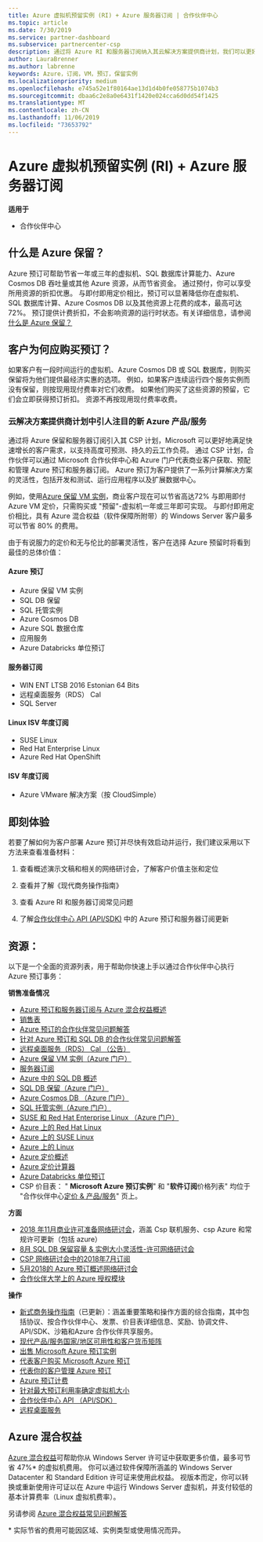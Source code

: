 ```yaml
---
title: Azure 虚拟机预留实例 (RI) + Azure 服务器订阅 | 合作伙伴中心
ms.topic: article
ms.date: 7/30/2019
ms.service: partner-dashboard
ms.subservice: partnercenter-csp
description: 通过将 Azure RI 和服务器订阅纳入其云解决方案提供商计划，我们可以更好地帮助合作伙伴满足客户对成本效益更高的解决方案的快速增长需求，从而为高度可预测的持久云工作负荷提供支持。 利用云解决方案提供商计划，合作伙伴能够通过 Microsoft 合作伙伴中心和 Azure 门户代表商业客户获取、预配和管理 Azure RI 和服务器订阅。
author: LauraBrenner
ms.author: labrenne
keywords: Azure，订阅，VM，预订，保留实例
ms.localizationpriority: medium
ms.openlocfilehash: e745a52e1f80164ae13d1d4b0fe058775b1074b3
ms.sourcegitcommit: dbaa6c2e8a0e6431f1420e024cca6d0dd54f1425
ms.translationtype: MT
ms.contentlocale: zh-CN
ms.lasthandoff: 11/06/2019
ms.locfileid: "73653792"
---
```

<!-- Mike Aasen wrote and owns this topic -->

# <a name="azure-reserved-vm-instances-ri--server-subscriptions-for-azure"></a>Azure 虚拟机预留实例 (RI) + Azure 服务器订阅

**适用于**

- 合作伙伴中心
 
## <a name="what-are-azure-reservations"></a>什么是 Azure 保留？

Azure 预订可帮助节省一年或三年的虚拟机、SQL 数据库计算能力、Azure Cosmos DB 吞吐量或其他 Azure 资源，从而节省资金。 通过预付，你可以享受所用资源的折扣优惠。 与即付即用定价相比，预订可以显著降低你在虚拟机、SQL 数据库计算、Azure Cosmos DB 以及其他资源上花费的成本，最高可达 72%。 预订提供计费折扣，不会影响资源的运行时状态。有关详细信息，请参阅[什么是 Azure 保留？](https://docs.microsoft.com/azure/billing/billing-save-compute-costs-reservations)

## <a name="why-should-customers-buy-a-reservation"></a>客户为何应购买预订？

如果客户有一段时间运行的虚拟机、Azure Cosmos DB 或 SQL 数据库，则购买保留将为他们提供最经济实惠的选项。 例如，如果客户连续运行四个服务实例而没有保留，则按现用现付费率对它们收费。 如果他们购买了这些资源的预留，它们会立即获得预订折扣。 资源不再按现用现付费率收费。

 
### <a name="compelling-new-azure-offer-in-csp"></a>云解决方案提供商计划中引人注目的新 Azure 产品/服务 

通过将 Azure 保留和服务器订阅引入其 CSP 计划，Microsoft 可以更好地满足快速增长的客户需求，以支持高度可预测、持久的云工作负荷。 通过 CSP 计划，合作伙伴可以通过 Microsoft 合作伙伴中心和 Azure 门户代表商业客户获取、预配和管理 Azure 预订和服务器订阅。 Azure 预订为客户提供了一系列计算解决方案的灵活性，包括开发和测试、运行应用程序以及扩展数据中心。 

例如，使用[Azure 保留 VM 实例](https://azure.microsoft.com/pricing/reserved-vm-instances/)，商业客户现在可以节省高达72% 与即用即付 Azure VM 定价，只需购买或 "预留"-虚拟机一年或三年即可实现。 与即付即用定价相比，具有 Azure 混合权益（软件保障所附带）的 Windows Server 客户最多可以节省 80% 的费用。 

由于有说服力的定价和无与伦比的部署灵活性，客户在选择 Azure 预留时将看到最佳的总体价值：

#### <a name="azure-reservations"></a>Azure 预订
-   Azure 保留 VM 实例
-   SQL DB 保留
-   SQL 托管实例
-   Azure Cosmos DB
-   Azure SQL 数据仓库
-   应用服务
-   Azure Databricks 单位预订

#### <a name="server-subscriptions"></a>服务器订阅
-   WIN ENT LTSB 2016 Estonian 64 Bits
-   远程桌面服务（RDS） Cal
-   SQL Server

#### <a name="linux-isv-annual-subscriptions"></a>Linux ISV 年度订阅
-   SUSE Linux
-   Red Hat Enterprise Linux
-   Azure Red Hat OpenShift

#### <a name="isv-annual-subscriptions"></a>ISV 年度订阅
-   Azure VMware 解决方案（按 CloudSimple）

## <a name="getting-started"></a>即刻体验

若要了解如何为客户部署 Azure 预订并尽快有效启动并运行，我们建议采用以下方法来查看准备材料：

1.  查看概述演示文稿和相关的网络研讨会，了解客户价值主张和定位

2.  查看并了解《现代商务操作指南》

5.  查看 Azure RI 和服务器订阅常见问题

6.  了解[合作伙伴中心 API (API/SDK)](https://docs.microsoft.com/partner-center/develop/purchase-azure-reserved-vm-instances) 中的 Azure 预订和服务器订阅更新

## <a name="resources"></a>资源： 

以下是一个全面的资源列表，用于帮助你快速上手以通过合作伙伴中心执行 Azure 预订事务： 

**销售准备情况**

- [Azure 预订和服务器订阅与 Azure 混合权益概述](https://assetsprod.microsoft.com/Azure-reservations-and-server-subscriptions-with-azure-hybrid-benefit.pptx)
- [销售表](https://assetsprod.microsoft.com/mpn/Azure-RI-Sales-Sheet-CSP.pdf)
- [Azure 预订的合作伙伴常见问题解答](https://assetsprod.microsoft.com/Partner-faq-for-azure-reservations.docx)
- [针对 Azure 预订和 SQL DB 的合作伙伴常见问题解答](https://assetsprod.microsoft.com/Partner-faq-for-azure-reservations-sql-db.docx)
- [远程桌面服务（RDS） Cal （公告）](https://cloudblogs.microsoft.com/windowsserver/2018/10/03/remote-desktop-services-2019-generally-available-with-windows-server-2019/)
- [Azure 保留 VM 实例（Azure 门户）](https://docs.microsoft.com/azure/virtual-machines/windows/prepay-reserved-vm-instances)
- [服务器订阅](https://docs.microsoft.com/partner-center/csp-software-subscriptions)
- [Azure 中的 SQL DB 概述](https://assetsprod.microsoft.com/Sql-db-in-azure-overview.pptx)
- [SQL DB 保留（Azure 门户）](https://docs.microsoft.com/azure/sql-database/sql-database-reserved-capacity)
- [Azure Cosmos DB （Azure 门户）](https://docs.microsoft.com/azure/cosmos-db/cosmos-db-reserved-capacity)
- [SQL 托管实例（Azure 门户）](https://docs.microsoft.com/azure/sql-database/sql-database-managed-instance)
- [SUSE 和 Red Hat Enterprise Linux （Azure 门户）](https://docs.microsoft.com/azure/virtual-machines/linux/prepay-suse-software-charges)
- [Azure 上的 Red Hat Linux](https://azure.com/redhat)
- [Azure 上的 SUSE Linux](https://azure.microsoft.com/overview/linux-on-azure/suse/)
- [Azure 上的 Linux](https://azure.microsoft.com/overview/linux-on-azure/)
- [Azure 定价概述](https://azure.microsoft.com/pricing/)
- [Azure 定价计算器](https://azure.microsoft.com/pricing/calculator)
- [Azure Databricks 单位预订](https://docs.microsoft.com/azure/billing/billing-prepay-databricks-reserved-capacity)
- CSP 价目表： " **Microsoft Azure 预订实例**" 和 "**软件订阅**价格列表" 均位于 "合作伙伴中心[定价 & 产品/服务](https://partner.microsoft.com/pcv/sales)" 页上。


**方面**

- [2018 年11月商业许可准备网络研讨会](https://na01.safelinks.protection.outlook.com/?url=https%3A%2F%2Fcommercial-licensing.eventbuilder.com%2F%3Flandingpageid%3DV0Bx6L&data=02%7C01%7Cv-oumaki%40microsoft.com%7C96e24687952242e1ff0c08d62ada13f3%7C72f988bf86f141af91ab2d7cd011db47%7C1%7C0%7C636743513471330495&sdata=DjPAKnW%2BpVekRS3Zngy2uwAkTpU4z1O%2Fh56NuTOmCzM%3D&reserved=0)，涵盖 Csp 联机服务、csp Azure 和常规许可更新（包括 azure）
- [8月 SQL DB 保留容量 & 实例大小灵活性-许可网络研讨会](https://commercial-licensing.eventbuilder.com/view?eventid=d0t9g4)
- [CSP 网络研讨会中的2018年7月订阅](https://commercial-licensing.eventbuilder.com/Server_Subscriptions_in_CSP_P2_July)
- [5月2018的 Azure 预订概述网络研讨会](https://commercial-licensing.eventbuilder.com/Reserved_Instances_in_CSP_May_Option_1)
- [合作伙伴大学上的 Azure 授权模块](https://aka.ms/azure_partner_licensing)

**操作**

- [新式商务操作指南](https://assetsprod.microsoft.com/mpn/Partner-Center-Modern-Commerce-Operating-Guide.docx)（已更新）：涵盖重要策略和操作方面的综合指南，其中包括协议、按合作伙伴中心、发票、价目表详细信息、奖励、协调文件、API/SDK、沙箱和Azure 合作伙伴共享服务。
- [现代产品/服务国家/地区可用性和客户货币矩阵](https://assetsprod.microsoft.com/modern-offers-country-currency-availability.xlsx)
- [出售 Microsoft Azure 预订实例](https://go.microsoft.com/fwlink/?linkid=872806)
- [代表客户购买 Microsoft Azure 预订](https://go.microsoft.com/fwlink/?linkid=872807)
- [代表你的客户管理 Azure 预订](https://go.microsoft.com/fwlink/?linkid=872808)
- [Azure 预订计费](https://go.microsoft.com/fwlink/?linkid=872809)
- [针对最大预订利用率确定虚拟机大小](https://go.microsoft.com/fwlink/?linkid=872810)
- [合作伙伴中心 API （API/SDK）](https://docs.microsoft.com/partner-center/develop/purchase-azure-reserved-vm-instances)
- [远程桌面服务](https://docs.microsoft.com/windows-server/remote/remote-desktop-services/welcome-to-rds)

## <a name="azure-hybrid-benefit"></a>Azure 混合权益

[Azure 混合权益](https://azure.microsoft.com/pricing/hybrid-benefit)可帮助你从 Windows Server 许可证中获取更多价值，最多可节省 47%* 的虚拟机费用。 你可以通过软件保障所涵盖的 Windows Server Datacenter 和 Standard Edition 许可证来使用此权益。 视版本而定，你可以转换或重新使用许可证以在 Azure 中运行 Windows Server 虚拟机，并支付较低的基本计算费率（Linux 虚拟机费率）。

另请参阅 [Azure 混合权益常见问题解答](https://azure.microsoft.com/pricing/hybrid-benefit/faq/)

\* 实际节省的费用可能因区域、实例类型或使用情况而异。
